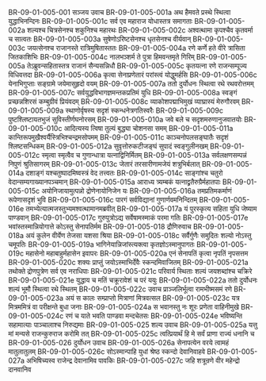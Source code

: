 BR-09-01-005-001	सञ्जय उवाच
BR-09-01-005-001a	अथ हैमवते प्रस्थे स्थित्वा युद्धाभिनन्दिनः
BR-09-01-005-001c	सर्व एव महाराज योधास्तत्र समागताः
BR-09-01-005-002a	शल्यश्च चित्रसेनश्च शकुनिश्च महारथः
BR-09-01-005-002c	अश्वत्थामा कृपश्चैव कृतवर्मा च सात्वतः
BR-09-01-005-003a	सुषेणोऽरिष्टसेनश्च धृतसेनश्च वीर्यवान्
BR-09-01-005-003c	जयत्सेनश्च राजानस्ते रात्रिमुषितास्ततः
BR-09-01-005-004a	रणे कर्णे हते वीरे त्रासिता जितकाशिभिः
BR-09-01-005-004c	नालभञ्शर्म ते पुत्रा हिमवन्तमृते गिरिम्
BR-09-01-005-005a	तेऽब्रुवन्सहितास्तत्र राजानं सैन्यसन्निधौ
BR-09-01-005-005c	कृतयत्ना रणे राजन्सम्पूज्य विधिवत्तदा
BR-09-01-005-006a	कृत्वा सेनाप्रणेतारं परांस्त्वं योद्धुमर्हसि
BR-09-01-005-006c	येनाभिगुप्ताः सङ्ग्रामे जयेमासुहृदो वयम्
BR-09-01-005-007a	ततो दुर्योधनः स्थित्वा रथे रथवरोत्तमम्
BR-09-01-005-007c	सर्वयुद्धविभागज्ञमन्तकप्रतिमं युधि
BR-09-01-005-008a	स्वङ्गं प्रच्छन्नशिरसं कम्बुग्रीवं प्रियंवदम्
BR-09-01-005-008c	व्याकोशपद्माभिमुखं व्याघ्रास्यं मेरुगौरवम्
BR-09-01-005-009a	स्थाणोर्वृषस्य सदृशं स्कन्धनेत्रगतिस्वरैः
BR-09-01-005-009c	पुष्टश्लिष्टायतभुजं सुविस्तीर्णघनोरसम्
BR-09-01-005-010a	जवे बले च सदृशमरुणानुजवातयोः
BR-09-01-005-010c	आदित्यस्य त्विषा तुल्यं बुद्ध्या चोशनसा समम्
BR-09-01-005-011a	कान्तिरूपमुखैश्वर्यैस्त्रिभिश्चन्द्रमसोपमम्
BR-09-01-005-011c	काञ्चनोपलसङ्घातैः सदृशं श्लिष्टसन्धिकम्
BR-09-01-005-012a	सुवृत्तोरुकटीजङ्घं सुपादं स्वङ्गुलीनखम्
BR-09-01-005-012c	स्मृत्वा स्मृत्वैव च गुणान्धात्रा यत्नाद्विनिर्मितम्
BR-09-01-005-013a	सर्वलक्षणसम्पन्नं निपुणं श्रुतिसागरम्
BR-09-01-005-013c	जेतारं तरसारीणामजेयं शत्रुभिर्बलात्
BR-09-01-005-014a	दशाङ्गं यश्चतुष्पादमिष्वस्त्रं वेद तत्त्वतः
BR-09-01-005-014c	साङ्गांश्च चतुरो वेदान्सम्यगाख्यानपञ्चमान्
BR-09-01-005-015a	आराध्य त्र्यम्बकं यत्नाद्व्रतैरुग्रैर्महातपाः
BR-09-01-005-015c	अयोनिजायामुत्पन्नो द्रोणेनायोनिजेन यः
BR-09-01-005-016a	तमप्रतिमकर्माणं रूपेणासदृशं भुवि
BR-09-01-005-016c	पारगं सर्वविद्यानां गुणार्णवमनिन्दितम्
BR-09-01-005-016e	तमभ्येत्यात्मजस्तुभ्यमश्वत्थामानमब्रवीत्
BR-09-01-005-017a	यं पुरस्कृत्य सहिता युधि जेष्याम पाण्डवान्
BR-09-01-005-017c	गुरुपुत्रोऽद्य सर्वेषामस्माकं परमा गतिः
BR-09-01-005-017e	भवांस्तस्मान्नियोगात्ते कोऽस्तु सेनापतिर्मम
BR-09-01-005-018	द्रौणिरुवाच
BR-09-01-005-018a	अयं कुलेन वीर्येण तेजसा यशसा श्रिया
BR-09-01-005-018c	सर्वैर्गुणैः समुदितः शल्यो नोऽस्तु चमूपतिः
BR-09-01-005-019a	भागिनेयान्निजांस्त्यक्त्वा कृतज्ञोऽस्मानुपागतः
BR-09-01-005-019c	महासेनो महाबाहुर्महासेन इवापरः
BR-09-01-005-020a	एनं सेनापतिं कृत्वा नृपतिं नृपसत्तम
BR-09-01-005-020c	शक्यः प्राप्तुं जयोऽस्माभिर्देवैः स्कन्दमिवाजितम्
BR-09-01-005-021a	तथोक्ते द्रोणपुत्रेण सर्व एव नराधिपाः
BR-09-01-005-021c	परिवार्य स्थिताः शल्यं जयशब्दांश्च चक्रिरे
BR-09-01-005-021e	युद्धाय च मतिं चक्रूरावेशं च परं ययुः
BR-09-01-005-022a	ततो दुर्योधनः शल्यं भूमौ स्थित्वा रथे स्थितम्
BR-09-01-005-022c	उवाच प्राञ्जलिर्भूत्वा रामभीष्मसमं रणे
BR-09-01-005-023a	अयं स कालः सम्प्राप्तो मित्राणां मित्रवत्सल
BR-09-01-005-023c	यत्र मित्रममित्रं वा परीक्षन्ते बुधा जनाः
BR-09-01-005-024a	स भवानस्तु नः शूरः प्रणेता वाहिनीमुखे
BR-09-01-005-024c	रणं च याते भवति पाण्डवा मन्दचेतसः
BR-09-01-005-024e	भविष्यन्ति सहामात्याः पाञ्चालाश्च निरुद्यमाः
BR-09-01-005-025	शल्य उवाच
BR-09-01-005-025a	यत्तु मां मन्यसे राजन्कुरुराज करोमि तत्
BR-09-01-005-025c	त्वत्प्रियार्थं हि मे सर्वं प्राणा राज्यं धनानि च
BR-09-01-005-026	दुर्योधन उवाच
BR-09-01-005-026a	सेनापत्येन वरये त्वामहं मातुलातुलम्
BR-09-01-005-026c	सोऽस्मान्पाहि युधां श्रेष्ठ स्कन्दो देवानिवाहवे
BR-09-01-005-027a	अभिषिच्यस्व राजेन्द्र देवानामिव पावकिः
BR-09-01-005-027c	जहि शत्रून्रणे वीर महेन्द्रो दानवानिव
